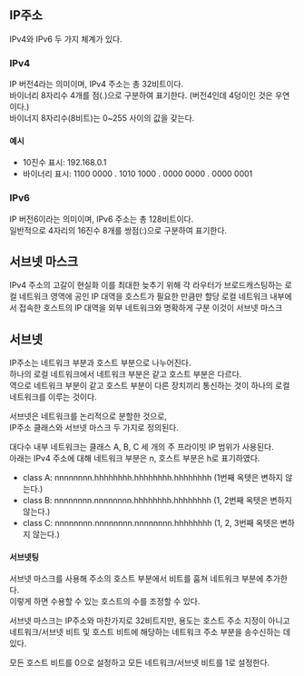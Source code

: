 ## IP주소
IPv4와 IPv6 두 가지 체계가 있다.
### IPv4
IP 버전4라는 의미이며, IPv4 주소는 총 32비트이다.  
바이너리 8자리수 4개를 점(.)으로 구분하여 표기한다. (버전4인데 4덩이인 것은 우연이다.)  
바이너지 8자리수(8비트)는 0~255 사이의 값을 갖는다.
#### 예시
- 10진수 표시: 192.168.0.1
- 바이너리 표시: 1100 0000 . 1010 1000 . 0000 0000 . 0000 0001
### IPv6
IP 버전6이라는 의미이며, IPv6 주소는 총 128비트이다.  
일반적으로 4자리의 16진수 8개를 쌍점(:)으로 구분하여 표기한다.

## 서브넷 마스크
IPv4 주소의 고갈이 현실화
이를 최대한 늦추기 위해 각 라우터가 브로드캐스팅하는 로컬 네트워크 영역에 공인 IP 대역을 호스트가 필요한 만큼만 할당
로컬 네트워크 내부에서 접속한 호스트의 IP 대역을 외부 네트워크와 명확하게 구분
이것이 서브넷 마스크

## 서브넷
IP주소는 네트워크 부분과 호스트 부분으로 나누어진다.  
하나의 로컬 네트워크에서 네트워크 부분은 같고 호스트 부분은 다르다.  
역으로 네트워크 부분이 같고 호스트 부분이 다른 장치끼리 통신하는 것이 하나의 로컬 네트워크를 이루는 것이다.  

서브넷은 네트워크를 논리적으로 분할한 것으로,  
IP주소 클래스와 서브넷 마스크 두 가지로 정의된다.

대다수 내부 네트워크는 클래스 A, B, C 세 개의 주 프라이빗 IP 범위가 사용된다.  
아래는 IPv4 주소에 대해 네트워크 부분은 n, 호스트 부분은 h로 표기하였다.
- class A: nnnnnnnn.hhhhhhhh.hhhhhhhh.hhhhhhhh (1번째 옥텟은 변하지 않는다.)
- class B: nnnnnnnn.nnnnnnnn.hhhhhhhh.hhhhhhhh (1, 2번째 옥텟은 변하지 않는다.)
- class C: nnnnnnnn.nnnnnnnn.nnnnnnnn.hhhhhhhh (1, 2, 3번째 옥텟은 변하지 않는다.)

#### 서브넷팅
서브넷 마스크를 사용해 주소의 호스트 부분에서 비트를 훔쳐 네트워크 부분에 추가한다.  
이렇게 하면 수용할 수 있는 호스트의 수를 조정할 수 있다.  
  
서브넷 마스크는 IP주소와 마찬가지로 32비트지만, 용도는 호스트 주소 지정이 아니고  
네트워크/서브넷 비트 및 호스트 비트에 해당하는 네트워크 주소 부분을 송수신하는 데 있다.  

모든 호스트 비트를 0으로 설정하고 모든 네트워크/서브넷 비트를 1로 설정한다.

 
